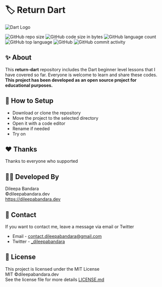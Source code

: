 # 🏷️ Return Dart

![Dart Logo](https://img.icons8.com/color/98/000000/dart.png)


![GitHub repo size](https://img.shields.io/github/repo-size/dileepabandara/return-dart?color=red&label=repository%20size)
![GitHub code size in bytes](https://img.shields.io/github/languages/code-size/dileepabandara/return-dart?color=red)
![GitHub language count](https://img.shields.io/github/languages/count/dileepabandara/return-dart)
![GitHub top language](https://img.shields.io/github/languages/top/dileepabandara/return-dart)
![GitHub](https://img.shields.io/github/license/dileepabandara/return-dart?color=yellow)
![GitHub commit activity](https://img.shields.io/github/commit-activity/m/dileepabandara/return-dart?color=brightgreen&label=commits)

## ✨ About

This **return-dart** repository includes the Dart beginner level lessons that I have covered so far. Everyone is welcome to learn and share these codes. **This project has been developed as an open source project for educational purposes.**

## 🍃 How to Setup

- Download or clone the repository
- Move the project to the selected directory
- Open it with a code editor
- Rename if needed
- Try on

## ❤️ Thanks

Thanks to everyone who supported

## 👨‍💻 Developed By

Dileepa Bandara  
©dileepabandara.dev  
<https://dileepabandara.dev>

## 💬 Contact

If you want to contact me, leave a message via email or Twitter

- Email - <contact.dileepabandara@gmail.com>
- Twitter - [_dileepabandara](https://twitter.com/_dileepabandara)

## 📜 License

This project is licensed under the MIT License  
MIT ©dileepabandara.dev  
See the license file for more details [LICENSE.md](https://github.com/dileepabandara/return-dart/blob/main/LICENSE)
